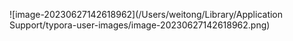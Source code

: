 ![image-20230627142618962](/Users/weitong/Library/Application Support/typora-user-images/image-20230627142618962.png)

